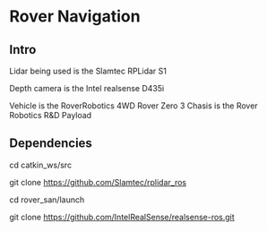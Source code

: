 # Rover Navigation


## Intro

Lidar being used is  the Slamtec RPLidar S1 

Depth camera is the Intel realsense D435i

Vehicle is the RoverRobotics 4WD Rover Zero 3 
Chasis is the Rover Robotics R&D Payload

## Dependencies

cd  catkin_ws/src

git clone https://github.com/Slamtec/rplidar_ros

cd rover_san/launch

git clone https://github.com/IntelRealSense/realsense-ros.git


